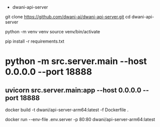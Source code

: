 
- dwani-api-server

git clone https://github.com/dwani-ai/dwani-api-server.git
cd dwani-api-server

python -m venv venv
source venv/bin/activate

pip install -r requirements.txt



# python -m src.server.main --host 0.0.0.0 --port 18888

uvicorn src.server.main:app --host 0.0.0.0 --port 18888 
---

 docker build -t dwani/api-server-arm64:latest -f Dockerfile .

docker run --env-file .env.server -p 80:80 dwani/api-server-arm64:latest
